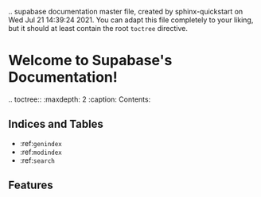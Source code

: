 .. supabase documentation master file, created by
   sphinx-quickstart on Wed Jul 21 14:39:24 2021.
   You can adapt this file completely to your liking, but it should at least
   contain the root `toctree` directive.

# Welcome to Supabase's Documentation!

.. toctree::
   :maxdepth: 2
   :caption: Contents:



## Indices and Tables

* :ref:`genindex`
* :ref:`modindex`
* :ref:`search`


## Features